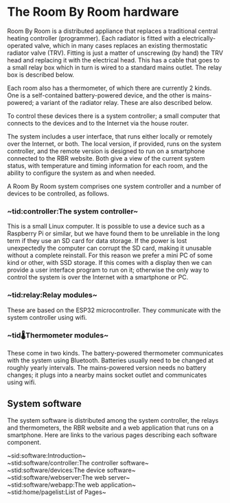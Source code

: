 # The Room By Room hardware #

Room By Room is a distributed appliance that replaces a traditional central heating controller (programmer). Each radiator is fitted with a electrically-operated valve, which in many cases replaces an existing thermostatic radiator valve (TRV). Fitting is just a matter of unscrewing (by hand) the TRV head and replacing it with the electrical head. This has a cable that goes to a small relay box which in turn is wired to a standard mains outlet. The relay box is described below.

Each room also has a thermometer, of which there are currently 2 kinds. One is a self-contained battery-powered device, and the other is mains-powered; a variant of the radiator relay. These are also described below.

To control these devices there is a system controller; a small computer that connects to the devices and to the Internet via the house router.

The system includes a user interface, that runs either locally or remotely over the Internet, or both. The local version, if provided, runs on the system controller, and the remote version is designed to run on a smartphone connected to the RBR website. Both give a view of the current system status, with temperature and timing information for each room, and the ability to configure the system as and when needed.

A Room By Room system comprises one system controller and a number of devices to be controlled, as follows.

### ~tid:controller:The system controller~ ###
This is a small Linux computer. It is possible to use a device such as a Raspberry Pi or similar, but we have found them to be unreliable in the long term if they use an SD card for data storage. If the power is lost unexpectedly the computer can corrupt the SD card, making it unusable without a complete reinstall. For this reason we prefer a mini PC of some kind or other, with SSD storage. If this comes with a display then we can provide a user interface program to run on it; otherwise the only way to control the system is over the Internet with a smartphone or PC.

### ~tid:relay:Relay modules~ ###
These are based on the ESP32 microcontroller. They communicate with the system controller using wifi.

### ~tid:thermometer:Thermometer modules~ ###
These come in two kinds. The battery-powered thermometer communicates with the system using Bluetooth. Batteries usually need to be changed at roughly yearly intervals. The mains-powered version needs no battery changes; it plugs into a nearby mains socket outlet and communicates using wifi.

## System software ##
The system software is distributed among the system controller, the relays and thermometers, the RBR website and a web application that runs on a smartphone. Here are links to the various pages describing each software component.

~sid:software:Introduction~  
~stid:software/controller:The controller software~  
~stid:software/devices:The device software~  
~stid:software/webserver:The web server~  
~stid:software/webapp:The web application~  
~stid:home/pagelist:List of Pages~
